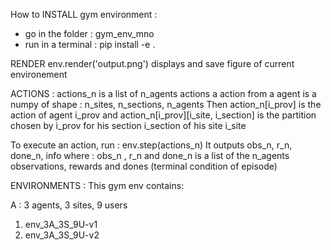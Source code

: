 How to INSTALL gym environment :

- go in the folder : gym_env_mno
- run in a terminal : pip install -e .



RENDER 
env.render('output.png') displays and save figure of current environement


ACTIONS : 
actions_n is a list of n_agents actions
a action from a agent is a numpy of shape : n_sites, n_sections, n_agents 
Then action_n[i_prov] is the action of agent i_prov and 
action_n[i_prov][i_site, i_section] is the partition chosen by i_prov for his section i_section of his site i_site


To execute an action, run : env.step(actions_n)
It outputs obs_n, r_n, done_n, info
where :
obs_n , r_n and done_n is a list of the n_agents observations, rewards and dones (terminal condition of episode)




ENVIRONMENTS :
This gym env contains:

A : 3 agents, 3 sites, 9 users 
1. env_3A_3S_9U-v1
2. env_3A_3S_9U-v2






